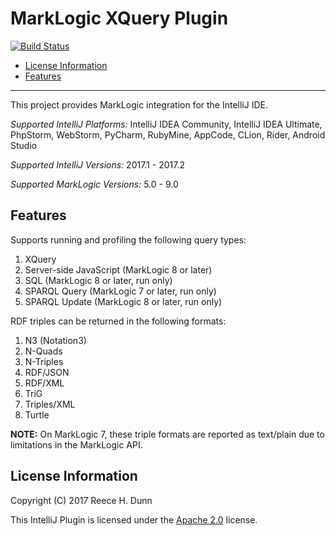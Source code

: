 # MarkLogic XQuery Plugin

[![Build Status](https://travis-ci.org/rhdunn/marklogic-intellij-plugin.svg)](https://travis-ci.org/rhdunn/marklogic-intellij-plugin)

- [License Information](#license-information)
- [Features](#features)

----------

This project provides MarkLogic integration for the IntelliJ IDE.

_Supported IntelliJ Platforms:_ IntelliJ IDEA Community, IntelliJ IDEA Ultimate,
PhpStorm, WebStorm, PyCharm, RubyMine, AppCode, CLion, Rider, Android Studio

_Supported IntelliJ Versions:_ 2017.1 - 2017.2

_Supported MarkLogic Versions:_ 5.0 - 9.0

## Features

Supports running and profiling the following query types:
1. XQuery
1. Server-side JavaScript (MarkLogic 8 or later)
1. SQL (MarkLogic 8 or later, run only)
1. SPARQL Query (MarkLogic 7 or later, run only)
1. SPARQL Update (MarkLogic 8 or later, run only)

RDF triples can be returned in the following formats:
1. N3 (Notation3)
1. N-Quads
1. N-Triples
1. RDF/JSON
1. RDF/XML
1. TriG
1. Triples/XML
1. Turtle

__NOTE:__ On MarkLogic 7, these triple formats are reported as text/plain
due to limitations in the MarkLogic API.

## License Information

Copyright (C) 2017 Reece H. Dunn

This IntelliJ Plugin is licensed under the [Apache 2.0](LICENSE)
license.
